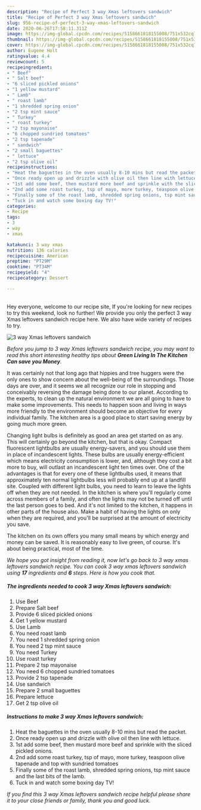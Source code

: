 ```yaml
---
description: "Recipe of Perfect 3 way Xmas leftovers sandwich"
title: "Recipe of Perfect 3 way Xmas leftovers sandwich"
slug: 956-recipe-of-perfect-3-way-xmas-leftovers-sandwich
date: 2020-06-26T17:58:11.311Z
image: https://img-global.cpcdn.com/recipes/5158661818155008/751x532cq70/3-way-xmas-leftovers-sandwich-recipe-main-photo.jpg
thumbnail: https://img-global.cpcdn.com/recipes/5158661818155008/751x532cq70/3-way-xmas-leftovers-sandwich-recipe-main-photo.jpg
cover: https://img-global.cpcdn.com/recipes/5158661818155008/751x532cq70/3-way-xmas-leftovers-sandwich-recipe-main-photo.jpg
author: Eugene Holt
ratingvalue: 4.4
reviewcount: 5
recipeingredient:
- " Beef"
- " Salt beef"
- "6 sliced pickled onions"
- "1 yellow mustard"
- " Lamb"
- " roast lamb"
- "1 shredded spring onion"
- "2 tsp mint sauce"
- " Turkey"
- " roast turkey"
- "2 tsp mayonaise"
- "6 chopped sundried tomatoes"
- "2 tsp tapenade"
- " sandwich"
- "2 small baguettes"
- " lettuce"
- "2 tsp olive oil"
recipeinstructions:
- "Heat the baguettes in the oven usually 8-10 mins but read the packet."
- "Once ready open up and drizzle with olive oil then line with lettuce."
- "1st add some beef, then mustard more beef and sprinkle with the sliced pickled onions."
- "2nd add some roast turkey, tsp of mayo, more turkey, teaspoon olive tapenade and top with sundried tomatoes"
- "Finally some of the roast lamb, shredded spring onions, tsp mint sauce and the last bits of the lamb."
- "Tuck in and watch some boxing day TV!"
categories:
- Recipe
tags:
- 3
- way
- xmas

katakunci: 3 way xmas 
nutrition: 136 calories
recipecuisine: American
preptime: "PT29M"
cooktime: "PT34M"
recipeyield: "4"
recipecategory: Dessert

---
```

<br>
Hey everyone, welcome to our recipe site, If you're looking for new recipes to try this weekend, look no further! We provide you only the perfect 3 way Xmas leftovers sandwich recipe here. We also have wide variety of recipes to try.
<br>


![3 way Xmas leftovers sandwich](https://img-global.cpcdn.com/recipes/5158661818155008/751x532cq70/3-way-xmas-leftovers-sandwich-recipe-main-photo.jpg)

<i>Before you jump to 3 way Xmas leftovers sandwich recipe, you may want to read this short interesting healthy tips about 
<strong>Green Living In The Kitchen Can save you Money</strong>.</i>
</br>

It was certainly not that long ago that hippies and tree huggers were the only ones to show concern about the well-being of the surroundings. Those days are over, and it seems we all recognize our role in stopping and conceivably reversing the damage being done to our planet. According to the experts, to clean up the natural environment we are all going to have to make some improvements. This needs to happen soon and living in ways more friendly to the environment should become an objective for every individual family. The kitchen area is a good place to start saving energy by going much more green.

Changing light bulbs is definitely as good an area get started on as any. This will certainly go beyond the kitchen, but that is okay. Compact fluorescent lightbulbs are usually energy-savers, and you should use them in place of incandescent lights. These bulbs are usually energy-efficient which means electricity consumption is lower, and, although they cost a bit more to buy, will outlast an incandescent light ten times over. One of the advantages is that for every one of these lightbulbs used, it means that approximately ten normal lightbulbs less will probably end up at a landfill site. Coupled with different light bulbs, you need to learn to leave the lights off when they are not needed. In the kitchen is where you'll regularly come across members of a family, and often the lights may not be turned off until the last person goes to bed. And it's not limited to the kitchen, it happens in other parts of the house also. Make a habit of having the lights on only when they are required, and you'll be surprised at the amount of electricity you save.

The kitchen on its own offers you many small means by which energy and money can be saved. It is reasonably easy to live green, of course. It's about being practical, most of the time.


<i>We hope you got insight from reading it, now let's go back to 3 way xmas leftovers sandwich recipe. You can cook 3 way xmas leftovers sandwich using <strong>17</strong> ingredients and <strong>6</strong> steps. Here is how you cook that.
</i>

##### The ingredients needed to cook 3 way Xmas leftovers sandwich:

1. Use  Beef
1. Prepare  Salt beef
1. Provide 6 sliced pickled onions
1. Get 1 yellow mustard
1. Use  Lamb
1. You need  roast lamb
1. You need 1 shredded spring onion
1. You need 2 tsp mint sauce
1. You need  Turkey
1. Use  roast turkey
1. Prepare 2 tsp mayonaise
1. You need 6 chopped sundried tomatoes
1. Provide 2 tsp tapenade
1. Use  sandwich
1. Prepare 2 small baguettes
1. Prepare  lettuce
1. Get 2 tsp olive oil


##### Instructions to make 3 way Xmas leftovers sandwich:

1. Heat the baguettes in the oven usually 8-10 mins but read the packet.
1. Once ready open up and drizzle with olive oil then line with lettuce.
1. 1st add some beef, then mustard more beef and sprinkle with the sliced pickled onions.
1. 2nd add some roast turkey, tsp of mayo, more turkey, teaspoon olive tapenade and top with sundried tomatoes
1. Finally some of the roast lamb, shredded spring onions, tsp mint sauce and the last bits of the lamb.
1. Tuck in and watch some boxing day TV!


<i>If you find this 3 way Xmas leftovers sandwich recipe helpful please share it to your close friends or family, thank you and good luck.</i>

